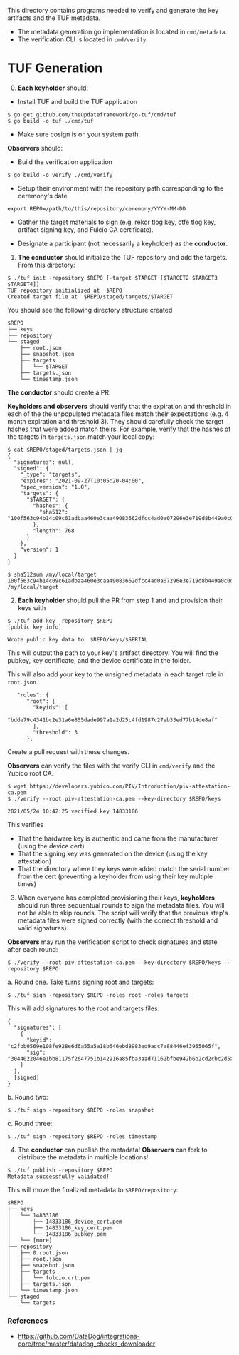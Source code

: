 This directory contains programs needed to verify and generate the key artifacts and the TUF metadata. 
* The metadata generation go implementation is located in `cmd/metadata`.
* The verification CLI is located in `cmd/verify`.

# TUF Generation

0. **Each keyholder** should:

* Install TUF and build the TUF application
```
$ go get github.com/theupdateframework/go-tuf/cmd/tuf
$ go build -o tuf ./cmd/tuf
```

* Make sure cosign is on your system path.

**Observers** should:
* Build the verification application
```
$ go build -o verify ./cmd/verify
```

* Setup their environment with the repository path corresponding to the ceremony's date
```
export REPO=/path/to/this/repository/ceremony/YYYY-MM-DD
```

* Gather the target materials to sign (e.g. rekor tlog key, ctfe tlog key, artifact signing key, and Fulcio CA certificate).

* Designate a participant (not necessarily a keyholder) as the **conductor**.

1. **The conductor** should initialize the TUF repository and add the targets. From this directory:
```
$ ./tuf init -repository $REPO [-target $TARGET [$TARGET2 $TARGET3 $TARGET4]]
TUF repository initialized at  $REPO
Created target file at  $REPO/staged/targets/$TARGET
```

You should see the following directory structure created
```
$REPO
├── keys
├── repository
└── staged
    ├── root.json
    ├── snapshot.json
    ├── targets
    │   └── $TARGET
    ├── targets.json
    └── timestamp.json
```

**The conductor** should create a PR.

**Keyholders and observers** should verify that the expiration and threshold in each of the the unpopulated metadata files match their expectations (e.g. 4 month expiration and threshold 3).
They should carefully check the target hashes that were added match theirs. For example, verify that the hashes of the targets in `targets.json` match your local copy:

```
$ cat $REPO/staged/targets.json | jq
{
  "signatures": null,
  "signed": {
    "_type": "targets",
    "expires": "2021-09-27T10:05:20-04:00",
    "spec_version": "1.0",
    "targets": {
      "$TARGET": {
        "hashes": {
          "sha512": "100f563c94b14c09c61adbaa460e3caa49083662dfcc4ad0a07296e3e719d8b449a0c0ddad37775f32af69c3535629b83aa8c95286e32251ad99eed38fff69c3"
        },
        "length": 768
      }
    },
    "version": 1
  }
}

$ sha512sum /my/local/target
100f563c94b14c09c61adbaa460e3caa49083662dfcc4ad0a07296e3e719d8b449a0c0ddad37775f32af69c3535629b83aa8c95286e32251ad99eed38fff69c3 /my/local/target
```

2. **Each keyholder** should pull the PR from step 1 and and provision their keys with
```
$ ./tuf add-key -repository $REPO
[public key info]

Wrote public key data to  $REPO/keys/$SERIAL
```

This will output the path to your key's artifact directory. You will find the pubkey, key certificate, and the device certificate in the folder.

This will also add your key to the unsigned metadata in each target role in `root.json`.

```
   "roles": {
      "root": {
        "keyids": [
          "bdde79c4341bc2e31a6e855dade997a1a2d25c4fd1987c27eb33ed77b14de8af"
        ],
        "threshold": 3
      },
```

Create a pull request with these changes.

**Observers** can verify the files with the verify CLI in `cmd/verify` and the Yubico root CA.

```
$ wget https://developers.yubico.com/PIV/Introduction/piv-attestation-ca.pem
$ ./verify --root piv-attestation-ca.pem --key-directory $REPO/keys

2021/05/24 10:42:25 verified key 14833186
```

This verifies
* That the hardware key is authentic and came from the manufacturer (using the device cert)
* That the signing key was generated on the device (using the key attestation)
* That the directory where they keys were added match the serial number from the cert (preventing a keyholder from using their key multiple times)


3. When everyone has completed provisioning their keys, **keyholders** should run three sequentual rounds to sign the metadata files. You will not be able to skip rounds. The script will verify that the previous step's metadata files were signed correctly (with the correct threshold and valid signatures).

**Observers** may run the verification script to check signatures and state after each round:
```
$ ./verify --root piv-attestation-ca.pem --key-directory $REPO/keys --repository $REPO
```

a. Round one. Take turns signing root and targets: 

```
$ ./tuf sign -repository $REPO -roles root -roles targets
```

This will add signatures to the root and targets files:
```
{
  "signatures": [
    {
      "keyid": "c2fbb0569e108fe928e6d6a55a5a18b646ebd8983ed9acc7a88446ef3955065f",
      "sig": "3044022046e1bb81175f2647751b142916a85fba3aad71162bfbe942b6b2cd2cbc2d5a3302205373a6e3f5a37f66a2bf7406315568734675b4b939795e98e4f292ad4e1a2e99"
    }
  ],
  [signed]
}
```

b. Round two: 
```
$ ./tuf sign -repository $REPO -roles snapshot
```

c. Round three:
```
$ ./tuf sign -repository $REPO -roles timestamp
```

4. The **conductor** can publish the metadata! **Observers** can fork to distribute the metadata in multiple locations!

```
$ ./tuf publish -repository $REPO
Metadata successfully validated!
```

This will move the finalized metadata to `$REPO/repository`:
```
$REPO
├── keys
│   └── 14833186
│       ├── 14833186_device_cert.pem
│       ├── 14833186_key_cert.pem
│       └── 14833186_pubkey.pem
│   └── [more]
├── repository
│   ├── 0.root.json
│   ├── root.json
│   ├── snapshot.json
│   ├── targets
│   │   └── fulcio.crt.pem
│   ├── targets.json
│   └── timestamp.json
└── staged
    └── targets

```

### References

* https://github.com/DataDog/integrations-core/tree/master/datadog_checks_downloader
